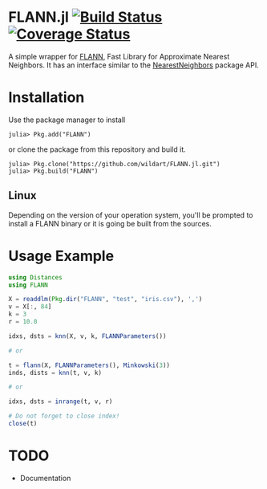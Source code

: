 FLANN.jl [![Build Status](https://travis-ci.org/wildart/FLANN.jl.svg)](https://travis-ci.org/wildart/FLANN.jl) [![Coverage Status](https://img.shields.io/coveralls/wildart/FLANN.jl.svg)](https://coveralls.io/r/wildart/FLANN.jl?branch=master)
========
A simple wrapper for [FLANN](http://www.cs.ubc.ca/research/flann/), Fast Library for Approximate Nearest Neighbors. It has an interface similar to the [NearestNeighbors](https://github.com/KristofferC/NearestNeighbors.jl) package API.

# Installation
Use the package manager to install

	julia> Pkg.add("FLANN")

or clone the package from this repository and build it.

	julia> Pkg.clone("https://github.com/wildart/FLANN.jl.git")
	julia> Pkg.build("FLANN")

## Linux
Depending on the version of your operation system, you'll be prompted to install a FLANN binary or it is going be built from the sources.

# Usage Example

```julia
using Distances
using FLANN

X = readdlm(Pkg.dir("FLANN", "test", "iris.csv"), ',')
v = X[:, 84]
k = 3
r = 10.0

idxs, dsts = knn(X, v, k, FLANNParameters())

# or

t = flann(X, FLANNParameters(), Minkowski(3))
inds, dists = knn(t, v, k)

# or

idxs, dsts = inrange(t, v, r)

# Do not forget to close index!
close(t)
```

# TODO
* Documentation

